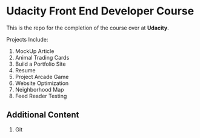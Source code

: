 # Udacity Front End Developer Course

This is the repo for the completion of the course over at **Udacity**.

Projects Include:

1. MockUp Article
2. Animal Trading Cards
3. Build a Portfolio Site
4. Resume
5. Project Arcade Game
6. Website Optimization
7. Neighborhood Map
8. Feed Reader Testing

## Additional Content

1. Git

